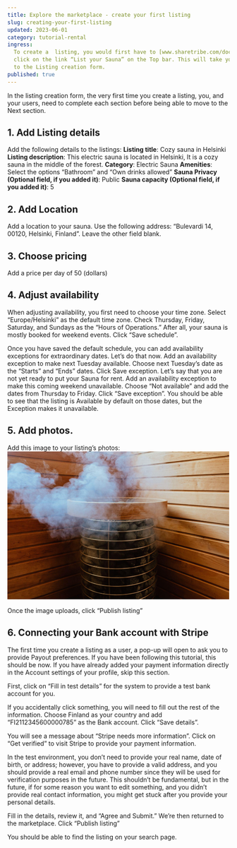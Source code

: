 ```yaml
---
title: Explore the marketplace - create your first listing
slug: creating-your-first-listing
updated: 2023-06-01
category: tutorial-rental
ingress:
  To create a  listing, you would first have to [www.sharetribe.com/docs/pilot-day-guides/sign-up-as-a-user). On the marketplace,
  click on the link “List your Sauna” on the Top bar. This will take you
  to the Listing creation form.
published: true
---
```


In the listing creation form, the very first time you create a listing,
you, and your users, need to complete each section before being able to
move to the Next section.

## 1. Add Listing details

Add the following details to the listings: **Listing title**: Cozy sauna
in Helsinki **Listing description**: This electric sauna is located in
Helsinki, It is a cozy sauna in the middle of the forest. **Category**:
Electric Sauna **Amenities**: Select the options “Bathroom” and “Own
drinks allowed” **Sauna Privacy (Optional field, if you added it)**:
Public **Sauna capacity (Optional field, if you added it)**: 5

## 2. Add Location

Add a location to your sauna. Use the following address: “Bulevardi 14,
00120, Helsinki, Finland”. Leave the other field blank.

## 3. Choose pricing

Add a price per day of 50 (dollars)

## 4. Adjust availability

When adjusting availability, you first need to choose your time zone.
Select “Europe/Helsinki” as the default time zone. Check Thursday,
Friday, Saturday, and Sundays as the “Hours of Operations.” After all,
your sauna is mostly booked for weekend events. Click “Save schedule”.

Once you have saved the default schedule, you can add availability
exceptions for extraordinary dates. Let’s do that now. Add an
availability exception to make next Tuesday available. Choose next
Tuesday’s date as the “Starts” and “Ends” dates. Click Save exception.
Let’s say that you are not yet ready to put your Sauna for rent. Add an
availability exception to make this coming weekend unavailable. Choose
“Not available” and add the dates from Thursday to Friday. Click “Save
exception”. You should be able to see that the listing is Available by
default on those dates, but the Exception makes it unavailable.

## 5. Add photos.

Add this image to your listing’s photos:
![listing image](./listingimage.png)

Once the image uploads, click “Publish listing”

## 6. Connecting your Bank account with Stripe

The first time you create a listing as a user, a pop-up will open to ask
you to provide Payout preferences. If you have been following this
tutorial, this should be now. If you have already added your payment
information directly in the Account settings of your profile, skip this
section.

First, click on “Fill in test details” for the system to provide a test
bank account for you.

If you accidentally click something, you will need to fill out the rest
of the information. Choose Finland as your country and add
“FI2112345600000785” as the Bank account. Click “Save details”.

You will see a message about “Stripe needs more information”. Click on
“Get verified” to visit Stripe to provide your payment information.

In the test environment, you don’t need to provide your real name, date
of birth, or address; however, you have to provide a valid address, and
you should provide a real email and phone number since they will be used
for verification purposes in the future. This shouldn’t be fundamental,
but in the future, if for some reason you want to edit something, and
you didn’t provide real contact information, you might get stuck after
you provide your personal details.

Fill in the details, review it, and “Agree and Submit.” We’re then
returned to the marketplace. Click “Publish listing”

You should be able to find the listing on your search page.
